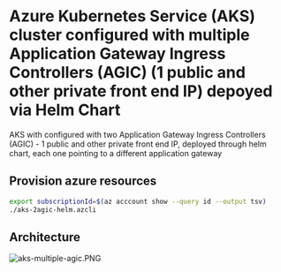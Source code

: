 # Azure Kubernetes Service (AKS) cluster configured with multiple Application Gateway Ingress Controllers (AGIC) (1 public and other private front end IP) depoyed via Helm Chart
AKS with configured with two Application Gateway Ingress Controllers (AGIC) - 1 public and other private front end IP, deployed through helm chart, each one pointing to a different application gateway

## Provision azure resources

```bash
export subscriptionId=$(az acccount show --query id --output tsv)
./aks-2agic-helm.azcli

```

## Architecture

![aks-multiple-agic.PNG](/aks-multiple-agic.PNG)
